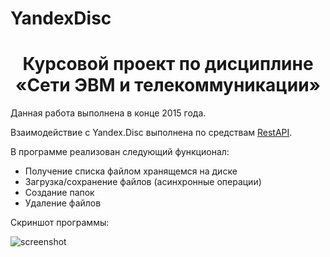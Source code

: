 # YandexDisc
<center><h1>Курсовой проект по дисциплине «Сети ЭВМ и телекоммуникации»</h1></center>
<p>Данная работа выполнена в конце 2015 года.</p>
<p>Взаимодействие c Yandex.Disc выполнена по средствам <a href="https://tech.yandex.ru/disk/rest/">RestAPI</a>.</p>
<p>В программе реализован следующий функционал:
<ul>
<li>Получение списка файлом хранящемся на диске</li>
<li>Загрузка/сохранение файлов (асинхронные операции)</li>
<li>Cоздание папок</li>
<li>Удаление файлов</li>
</ul></p>
<p>Скриншот программы:</p>
<img alt="screenshot" src="https://cloud.githubusercontent.com/assets/19309892/19838128/8bdddd58-9ed9-11e6-8afd-f37750a2f356.png">
